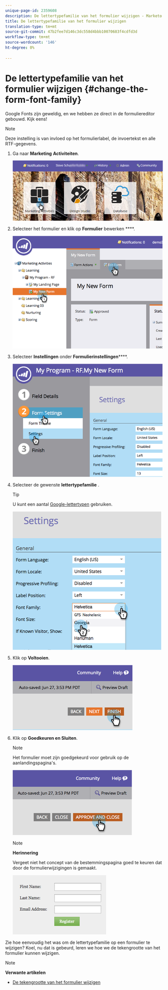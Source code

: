 ```yaml
---
unique-page-id: 2359608
description: De lettertypefamilie van het formulier wijzigen - Marketo Docs - Productdocumentatie
title: De lettertypefamilie van het formulier wijzigen
translation-type: tm+mt
source-git-commit: 47b2fee7d146c3dc558d4bbb10070683f4cdfd3d
workflow-type: tm+mt
source-wordcount: '146'
ht-degree: 0%

---
```



# De lettertypefamilie van het formulier wijzigen {#change-the-form-font-family}

Google Fonts zijn geweldig, en we hebben ze direct in de formuliereditor gebouwd. Kijk eens!

>[!NOTE]
>
>Deze instelling is van invloed op het formulierlabel, de invoertekst en alle RTF-gegevens.

1. Ga naar **Marketing** **Activiteiten**.

   ![](assets/login-marketing-activities.png)

1. Selecteer het formulier en klik op **Formulier** bewerken ****.

   ![](assets/image2014-9-15-15-3a47-3a27.png)

1. Selecteer **Instellingen** onder **Formulierinstellingen******.

   ![](assets/image2014-9-15-15-3a47-3a56.png)

1. Selecteer de gewenste **lettertypefamilie** .

   >[!TIP]
   >
   >U kunt een aantal [Google-lettertypen](http://www.google.com/fonts) gebruiken.

   ![](assets/image2014-9-15-16-3a0-3a8.png)

1. Klik op **Voltooien**.

   ![](assets/image2014-9-15-16-3a0-3a15.png)

1. Klik op **Goedkeuren en Sluiten**.

   >[!NOTE]
   >
   >Het formulier moet zijn goedgekeurd voor gebruik op de aanlandingspagina&#39;s.

   ![](assets/image2014-9-15-16-3a1-3a28.png)

   >[!NOTE]
   >
   >**Herinnering**
   >
   >
   >Vergeet niet het concept van de bestemmingspagina goed te keuren dat door de formulierwijzigingen is gemaakt.

   ![](assets/image2014-9-15-16-3a2-3a1.png)

Zie hoe eenvoudig het was om de lettertypefamilie op een formulier te wijzigen? Koel, nu dat is gebeurd, leren we hoe we de tekengrootte van het formulier kunnen wijzigen.

>[!NOTE]
>
>**Verwante artikelen**
>
>* [De tekengrootte van het formulier wijzigen](change-the-form-font-size.md)

>



